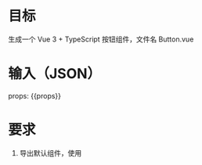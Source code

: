 # 目标
生成一个 Vue 3 + TypeScript 按钮组件，文件名 Button.vue

# 输入（JSON）
props: {{props}}

# 要求
1. 导出默认组件，使用 <script setup lang="ts">，props 严格声明并带注释。
2. 提供 minimal CSS，使按钮有基本可交互样式。
3. 输出仅包含组件代码（不需要额外解释），用 ```vue ``` 包裹代码块。
4. 通过 eslint + TypeScript 校验（假设项目配置合理）。
